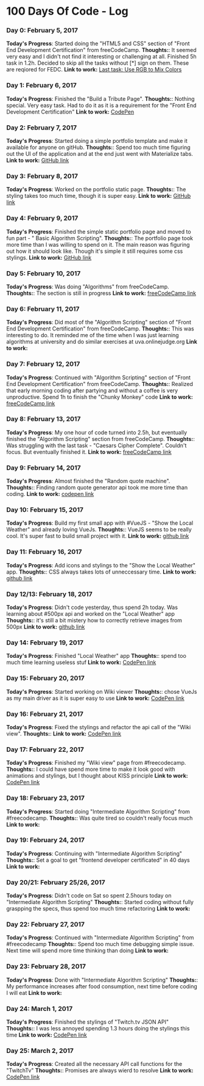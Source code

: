 # 100 Days Of Code - Log

### Day 0: February 5, 2017
**Today's Progress**: Started doing the "HTML5 and CSS" section of "Front End Development Certification" from freeCodeCamp.
**Thoughts:**: It seemed very easy and I didn't not find it interesting or challenging at all. Finished 5h task in 1.2h. Decided to skip all the tasks without [*] sign on them. These are reqiored for FEDC.
**Link to work:**
[Last task: Use RGB to Mix Colors](http://bit.ly/2lcOQb2)


### Day 1: February 6, 2017
**Today's Progress**: Finished the "Build a Tribute Page".
**Thoughts:**: Nothing special. Very easy task. Had to do it as it is a requirement for the "Front End Development Certification"
**Link to work:**
[CodePen](http://codepen.io/maksad/pen/ZLjOXm)


### Day 2: February 7, 2017
**Today's Progress**: Started doing a simple portfolio template and make it available for anyone on gitHub.
**Thoughts:**: Spend too much time figuring out the UI of the application and at the end just went with Materialize tabs.
**Link to work:**
[GitHub link](https://github.com/maksad/portfolio)


### Day 3: February 8, 2017
**Today's Progress**: Worked on the portfolio static page.
**Thoughts:**: The styling takes too much time, though it is super easy.
**Link to work:**
[GitHub link](https://github.com/maksad/portfolio)


### Day 4: February 9, 2017
**Today's Progress**: Finished the simple static portfolio page and moved to fun part - " Basic Algorithm Scripting".
**Thoughts:**: The portfolio page took more time than I was willing to spend on it. The main reason was figuring out how it should look like.
Though it's simple it still requires some css stylings.
**Link to work:**
[GitHub link](https://github.com/maksad/portfolio)


### Day 5: February 10, 2017
**Today's Progress**: Was doing "Algorithms" from freeCodeCamp.
**Thoughts:**: The section is still in progress
**Link to work:**
[freeCodeCamp link](bit.ly/2kY9fDo)


### Day 6: February 11, 2017
**Today's Progress**: Did most of the "Algorithm Scripting" section of "Front End Development Certification" from freeCodeCamp.
**Thoughts:**: This was interesting to do. It reminded me of the time when I was just learning algorithms at university and do similar exercises at uva.onlinejudge.org
**Link to work:**


### Day 7: February 12, 2017
**Today's Progress**: Continued with "Algorithm Scripting" section of "Front End Development Certification" from freeCodeCamp.
**Thoughts:**: Realized that early morning coding after partying and without a coffee is very unproductive. Spend 1h to finish the "Chunky Monkey" code
**Link to work:**
[freeCodeCamp link](goo.gl/4xTXFc)


### Day 8: February 13, 2017
**Today's Progress**: My one hour of code turned into 2.5h, but eventually finished the "Algorithm Scripting" section from freeCodeCamp.
**Thoughts:**: Was struggling with the last task - "Caesars Cipher Complete". Couldn't focus. But eventually finished it.
**Link to work:**
[freeCodeCamp link](bit.ly/2kqkGPP)


### Day 9: February 14, 2017
**Today's Progress**: Almost finished the "Random quote machine".
**Thoughts:**: Finding random quote generator api took me more time than coding.
**Link to work:**
[codepen link](codepen.io/maksad/pen/jydXpw)


### Day 10: February 15, 2017
**Today's Progress**: Build my first small app with #VueJS - "Show the Local Weather" and already loving VueJs.
**Thoughts:**: VueJS seems to be really cool. It's super fast to build small project with it.
**Link to work:**
[github link](https://github.com/maksad/local-weather/tree/53a58dfecf0e561db098db2a21861d58443c85d1)


### Day 11: February 16, 2017
**Today's Progress**: Add icons and stylings to the "Show the Local Weather" app.
**Thoughts:**: CSS always takes lots of unneccessary time.
**Link to work:**
[github link](https://github.com/maksad/local-weather/tree/1880f2709211dc1a767d50c2ab35369b5dcc10b7)


### Day 12/13: February 18, 2017
**Today's Progress**: Didn't code yesterday, thus spend 2h today. Was learning about #500px api and worked on the "Local Weather" app
**Thoughts:**: it's still a bit mistery how to correctly retrieve images from 500px
**Link to work:**
[github link](https://github.com/maksad/local-weather/tree/691faad8d78ec3325b605f55aba8cf13f555fcde)


### Day 14: February 19, 2017
**Today's Progress**: Finished "Local Weather" app
**Thoughts:**: spend too much time learning useless stuf
**Link to work:**
[CodePen link](http://codepen.io/maksad/full/bgZvex)


### Day 15: February 20, 2017
**Today's Progress**: Started working on Wiki viewer
**Thoughts:**: chose VueJs as my main driver as it is super easy to use
**Link to work:**
[CodePen link](http://codepen.io/maksad/pen/NdZQem)


### Day 16: February 21, 2017
**Today's Progress**: Fixed the stylings and refactor the api call of the "Wiki view".
**Thoughts:**:
**Link to work:**
[CodePen link](http://codepen.io/maksad/pen/NdZQem)


### Day 17: February 22, 2017
**Today's Progress**: Finished my "Wiki view" page from #freecodecamp.
**Thoughts:**: I could have spend more time to make it look good with animations and stylings, but I thought about KISS principle
**Link to work:**
[CodePen link](http://codepen.io/maksad/pen/NdZQem)


### Day 18: February 23, 2017
**Today's Progress**: Started doing "Intermediate Algorithm Scripting" from #freecodecamp.
**Thoughts:**: Was quite tired so couldn't really focus much
**Link to work:**


### Day 19: February 24, 2017
**Today's Progress**: Continuing with "Intermediate Algorithm Scripting"
**Thoughts:**: Set a goal to get "frontend developer certificated" in 40 days
**Link to work:**

### Day 20/21: February 25/26, 2017
**Today's Progress**: Didn't code on Sat so spent 2.5hours today on "Intermediate Algorithm Scripting"
**Thoughts:**: Started coding without fully graspping the specs, thus spend too much time refactoring
**Link to work:**

### Day 22: February 27, 2017
**Today's Progress**: Continued with "Intermediate Algorithm Scripting" from #freecodecamp
**Thoughts:**: Spend too much time debugging simple issue. Next time will spend more time thinking than doing
**Link to work:**

### Day 23: February 28, 2017
**Today's Progress**: Done with "Intermediate Algorithm Scripting"
**Thoughts:**: My performance increases after food consumption, next time before coding I will eat
**Link to work:**

### Day 24: March 1, 2017
**Today's Progress**: Finished the stylings of "Twitch.tv JSON API"
**Thoughts:**: I was less annoyed spending 1.3 hours doing the stylings this time
**Link to work:**
[CodePen link](https://codepen.io/maksad/pen/BWjdVa)

### Day 25: March 2, 2017
**Today's Progress**: Created all the necessary API call functions for the "TwitchTv"
**Thoughts:**: Promises are always wierd to resolve
**Link to work:**
[CodePen link](https://codepen.io/maksad/pen/BWjdVa)
